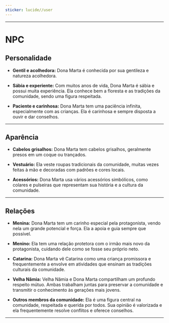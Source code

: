 ```yaml
---
sticker: lucide//user
---
```

---
# NPC

## Personalidade

- **Gentil e acolhedora:** Dona Marta é conhecida por sua gentileza e natureza acolhedora.

- **Sábia e experiente:** Com muitos anos de vida, Dona Marta é sábia e possui muita experiência. Ela conhece bem a floresta e as tradições da comunidade, sendo uma figura respeitada.

- **Paciente e carinhosa:** Dona Marta tem uma paciência infinita, especialmente com as crianças. Ela é carinhosa e sempre disposta a ouvir e dar conselhos.

---
## Aparência 

- **Cabelos grisalhos:** Dona Marta tem cabelos grisalhos, geralmente presos em um coque ou trançados.

- **Vestuário:** Ela veste roupas tradicionais da comunidade, muitas vezes feitas à mão e decoradas com padrões e cores locais.

- **Acessórios:** Dona Marta usa vários acessórios simbólicos, como colares e pulseiras que representam sua história e a cultura da comunidade.

---
## Relações

- **Menina:** Dona Marta tem um carinho especial pela protagonista, vendo nela um grande potencial e força. Ela a apoia e guia sempre que possível.

- **Menino:** Ela tem uma relação protetora com o irmão mais novo da protagonista, cuidando dele como se fosse seu próprio neto.

- **Catarina:** Dona Marta vê Catarina como uma criança promissora e frequentemente a envolve em atividades que ensinam as tradições culturais da comunidade.

- **Velha Nâmia:** Velha Nâmia e Dona Marta compartilham um profundo respeito mútuo. Ambas trabalham juntas para preservar a comunidade e transmitir o conhecimento às gerações mais jovens.

- **Outros membros da comunidade:** Ela é uma figura central na comunidade, respeitada e querida por todos. Sua opinião é valorizada e ela frequentemente resolve conflitos e oferece conselhos.

---
